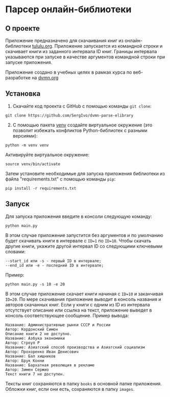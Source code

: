 # Парсер онлайн-библиотеки

## О проекте

Приложение предназначено для скачаивания книг из онлайн-библиотеки [tululu.org](https://tululu.org/). 
Приложение запускается из командной строки и скачивает книги из заданного интервала ID книг. Границы интервала указываются при запуске
в качестве аргументов командной строки при запуске приложения.

Приложение создано в учебных целях в рамках курса по веб-разработке на [dvmn.org](https://dvmn.org/)

## Установка

1. Скачайте код проекта с GitHub с помощью команды `git clone`:
```commandline
git clone https://github.com/SergIvo/dvmn-parse-elibrary
```
2. С помощью пакета [venv](https://docs.python.org/3/library/venv.html) создайте виртуальное окружение (это позволит избежать конфликтов Python-библиотек с разными версиями):
```commandline
python -m venv venv
```
Активируйте виртуальное окружение:
```commandline
source venv/bin/activate
```
Затем установите необходимые для запуска приложения библиотеки из файла "requirements.txt" с помощью команды `pip`:
```commandline
pip install -r requirements.txt
```

## Запуск

Для запуска приложения введите в консоли следующую команду:
```commandline
python main.py
```
В этом случае приложение запустится без аргументов и по умолчанию будет скачивать книги в интервале с `ID=1` по `ID=10`.
Чтобы скачать другие книги, укажите другой интервал ID со следующими ключевыми словами: 
```
--start_id или -s - первый ID в интервале;
--end_id или -e - последний ID в интервале;
```
Пример:
```commandline
python main.py -s 10 -e 20
```
В этом случае приложение скачает книги начиная с `ID=10` и заканчивая `ID=20`. По мере скачивания приложение выводит в консоль
названия и авторов скачанных книг. Если у книги с одним из ID из интервала отсутствует описание или ссылка на текст, приложение выведет 
в консоль соответствующее сообщение. Пример вывода:
```commandline
Название: Административные рынки СССР и России 
Автор: Кордонский Симон
Описание книги 2 не доступно.
Название: Азбука экономики 
Автор: Строуп Р
Название: Азиатский способ производства и Азиатский социализм 
Автор: Прохоренко Иван Денисович
Название: Бал хищников 
Автор: Брук Конни
Название: Бархатная революция в рекламе 
Автор: Зимен Сержио
Текст книги 7 не доступен.
```
Тексты книг сохраняются в папку `books` в основной папке приложения. Обложки книг, если они есть, сохраняются в папку `images`.